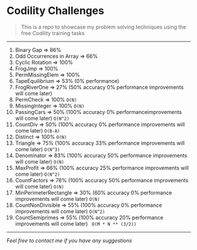 # Codility Challenges

> This is a repo to showcase my problem solving techniques using the free Codility training tasks

---

1. Binary Gap => 86%
2. Odd Occurrences in Array => 66%
3. Cyclic Rotation => 100%
4. FrogJmp => 100%
5. PermMissingElem => 100%
6. TapeEquilibrium => 53% (0% performance)
7. FrogRiverOne => 27% (50% accuracy 0% performance improvements will come later)
8. PermCheck => 100% `O(N)`
9. MissingInteger => 100% `O(N)`
10. PassingCars => 50% (100% accuracy 0% performanceimprovements will come later) `O(N^2)`
11. CountDiv => 50% (100% accuracy 0% performance improvements will come later) `O(B-A)`
12. Distinct => 100% `O(N)`
13. Triangle => 75% (100% accuracy 33% performance improvements will come later) `O(N^3)`
14. Denominator => 83% (100% accuracy 50% performance improvements will come later) `O(N)`
15. MaxProfit => 66% (100% accuracy 25% performance improvements will come later) `O(N^2)`
16. CountFactors => 78% (100% accuracy 50% performance improvements will come later) `O(N)`
17. MinPerimeterRectangle => 30% (60% accuracy 0% performance improvements will come later) `O(N)`
18. CountNonDivisible => 55% (100% accuracy 0% performance improvements will come later) `O(N^2)`
19. CountSemiprimes => 55% (100% accuracy 20% performance improvements will come later) ` O(M * N ** (3/2))`

---

_Feel free to contact me if you have any suggestions_
